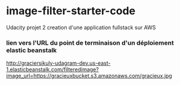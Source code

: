 # image-filter-starter-code
Udacity projet 2 creation d'une application fullstack sur AWS

### lien vers l'URL du point de terminaison d'un déploiement elastic beanstalk
http://graciersikuly-udagram-dev.us-east-1.elasticbeanstalk.com/filteredimage?image_url=https://gracieuxbucket.s3.amazonaws.com/gracieux.jpg
